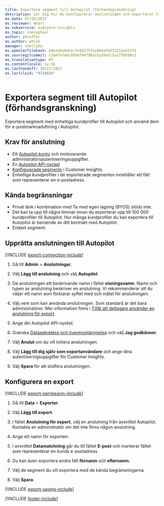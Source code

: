 ```yaml
---
title: Exportera segment till Autopilot (förhandsgranskning)
description: Lär dig hur du konfigurerar anslutningen och exporterar till Autopilot.
ms.date: 07/25/2022
ms.reviewer: mhart
ms.subservice: audience-insights
ms.topic: conceptual
author: pkieffer
ms.author: philk
manager: shellyha
ms.openlocfilehash: b4b14ba9de2c7e20175fac664a705f2212a411fd
ms.sourcegitcommit: c3ae7e7e0c9566f9479ba71a26afc5a17fb589c2
ms.translationtype: HT
ms.contentlocale: sv-SE
ms.lasthandoff: 10/27/2022
ms.locfileid: "9724824"
---
```

# <a name="export-segments-to-autopilot-preview"></a>Exportera segment till Autopilot (förhandsgranskning)

Exportera segment med enhetliga kundprofiler till Autopilot och använd dem för e-postmarknadsföring i Autopilot.

## <a name="prerequisites-for-a-connection"></a>Krav för anslutning

- Ett [Autopilot-konto](https://www.autopilothq.com/) och motsvarande administratörsautentiseringsuppgifter.
- En [Autopilot API-nyckel](https://autopilot.docs.apiary.io/#)
- [Konfigurerade segments](segments.md) i Customer Insights.
- Enhetliga kundprofiler i de exporterade segmenten innehåller ett fält som representerar en e-postadress.

## <a name="known-limitations"></a>Kända begränsningar

- Privat länk i kombination med Ta med egen lagring (BYOS) stöds inte.
- Det kan ta upp till några timmar innan du exporterar upp till 100 000 kundprofiler till Autopilot. Hur många kundprofiler du kan exportera till Autopilot är beroende av ditt kontrakt med Autopilot.
- Endast segment.

## <a name="set-up-connection-to-autopilot"></a>Upprätta anslutningen till Autopilot

[!INCLUDE [export-connection-include](includes/export-connection-admn.md)]

1. Gå till **Admin** > **Anslutningar**.

1. Välj **Lägg till anslutning** och välj **Autopilot**.

1. Ge anslutningen ett beskrivande namn i fältet **visningsnamn**. Namn och typen av anslutning beskriver en anslutning. Vi rekommenderar att du väljer ett namn som förklarar syftet med och målet för anslutningen.

1. Välj vem som kan använda anslutningen. Som standard är det bara administratörer. Mer information finns i [Tillåt att deltagare använder en anslutning för export](connections.md#allow-contributors-to-use-a-connection-for-exports).

1. Ange din Autopilot API-nyckel.

1. Granska [Datasekretess och överensstämmelse](connections.md#data-privacy-and-compliance) och välj **Jag godkänner**.

1. Välj **Anslut** om du vill initiera anslutningen.

1. Välj **Lägg till dig själv som exportanvändare** och ange dina autentiseringsuppgifter för Customer Insights.

1. Välj **Spara** för att slutföra anslutningen.

## <a name="configure-an-export"></a>Konfigurera en export

[!INCLUDE [export-permission-include](includes/export-permission.md)]

1. Gå till **Data** > **Exporter**.

1. Välj **Lägg till export**.

1. I fältet **Anslutning för export**, välj en anslutning från avsnittet Autopilot. Kontakta en administratör om det inte finns någon anslutning.

1. Ange ett namn för exporten.

1. I avsnittet **Datamatchning** går du till fältet **E-post** och markerar fältet som representerar en kunds e-postadress.

1. Du kan även exportera andra fält **förnamn** och **efternamn**.

1. Välj de segment du vill exportera med de kända begränsningarna.

1. Välj **Spara**.

[!INCLUDE [export-saving-include](includes/export-saving.md)]

[!INCLUDE [footer-include](includes/footer-banner.md)]
